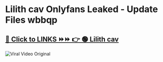 
 # Lilith cav Onlyfans Leaked - Update Files wbbqp

## <h2><a href="https://clipsfans.com/Lilith_cav&ref=git">🔗 Click to LINKS ⏩⏩ 👉 🟢 Lilith cav </a></h2>

<a href="https://clipsfans.com/Lilith_cav&ref=git" rel="nofollow" data-target="animated-image.originalLink"><img src="https://i.ibb.co.com/xMMVF88/686577567.gif" alt="Viral Video Original" style="max-width: 100%; display: inline-block;" data-target="animated-image.originalImage"></a>

